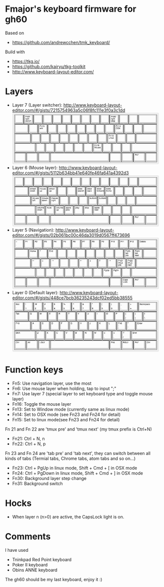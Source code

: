 # Fmajor's keyboard firmware for gh60
Based on
* https://github.com/andrewcchen/tmk_keyboard/

Build with
* https://tkg.io/
* https://github.com/kairyu/tkg-toolkit
* http://www.keyboard-layout-editor.com/
# Layers
* Layer 7 (Layer switcher): http://www.keyboard-layout-editor.com/#/gists/7215754963a5c06f8fc111e3f0a3c1dd
![Layer7](layer7.png)
* Layer 6 (Mouse layer): http://www.keyboard-layout-editor.com/#/gists/5112b634bb41e640fe46fa641a4392d3
![Layer6](layer6.png)
* Layer 5 (Navigation): http://www.keyboard-layout-editor.com/#/gists/02b061bc00c46da3019d0567ff473696
![Layer5](layer5.png)
* Layer 0 (Default layer): http://www.keyboard-layout-editor.com/#/gists/448ce7bcb36235243dcf02ed5bb38555
![Layer0](layer0.png)
# Function keys
*  Fn5: Use navigation layer, use the most
*  Fn6: Use mouse layer when holding, tap to input ";"
*  Fn7: Use layer 7 (special layer to set keyboard type and toggle mouse layer)
* Fn16: Toggle the mouse layer
* Fn13: Set to Window mode (currently same as linux mode)
* Fn14: Set to OSX mode (see Fn23 and Fn24 for detail)
* Fn15: Set to linux mode(see Fn23 and Fn24 for detail)

Fn 21 and Fn 22 are 'tmux pre' and 'tmux next' (my tmux prefix is Ctrl+N)
* Fn21: Ctrl + N, n
* Fn22: Ctrl + N, p

Fn 23 and Fn 24 are 'tab pre' and 'tab next', they can switch between all kinds of tabs (Termial tabs, Chrome tabs, atom tabs and so on...)
* Fn23: Ctrl + PgUp in linux mode, Shift + Cmd + [ in OSX mode
* Fn24: Ctrl + PgDown in linux mode, Shift + Cmd + ] in OSX mode
* Fn30: Background layer step change
* Fn31: Background switch
# Hocks
* When layer n (n>0) are active, the CapsLock light is on.
# Comments
I have used
* Tninkpad Red Point keyboard
* Poker II keyboard
* Obins ANNE keyboard

The gh60 should be my last keyboard, enjoy it :)

